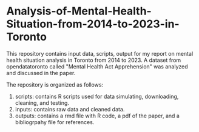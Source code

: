 # Analysis-of-Mental-Health-Situation-from-2014-to-2023-in-Toronto
This repository contains input data, scripts, output for my report on mental health situation analysis in Toronto from 2014 to 2023. A dataset from opendatatoronto called "Mental Health Act Apprehension" was analyzed and discussed in the paper.

The repository is organized as follows:
1. scripts: contains R scripts used for data simulating, downloading, cleaning, and testing.
2. inputs: contains raw data and cleaned data.
3. outputs: contains a rmd file with R code, a pdf of the paper, and a bibliogrpahy file for references.
